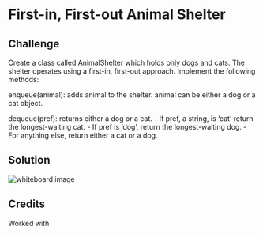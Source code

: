 # First-in,  First-out Animal Shelter

## Challenge
Create a class called AnimalShelter which holds only dogs and cats. The shelter operates using a first-in, first-out approach.
Implement the following methods:

  enqueue(animal): adds animal to the shelter. animal can be either a dog or a cat object.

  dequeue(pref): returns either a dog or a cat. 
    - If pref, a string, is ‘cat’ return the longest-waiting cat.
    - If pref is ‘dog’, return the longest-waiting dog.
    - For anything else, return either a cat or a dog.

  ## Solution
  ![whiteboard image](fifo_animal_shelter.jpg)

  ## Credits
  Worked with
